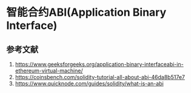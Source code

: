 # 智能合约ABI(Application Binary Interface)


## 参考文献
1. https://www.geeksforgeeks.org/application-binary-interfaceabi-in-ethereum-virtual-machine/
2. https://coinsbench.com/solidity-tutorial-all-about-abi-46da8b517e7
3. https://www.quicknode.com/guides/solidity/what-is-an-abi
